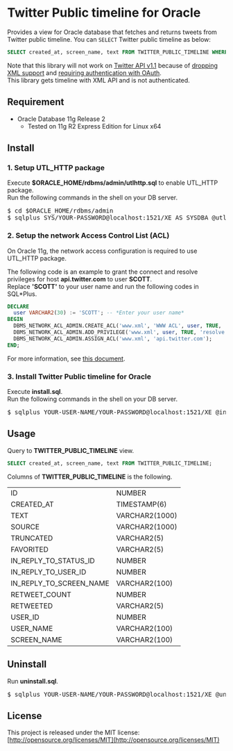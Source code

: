 # Twitter Public timeline for Oracle

Provides a view for Oracle database that fetches and returns tweets from Twitter public timeline.
You can `SELECT` Twitter public timeline as below:

```sql
SELECT created_at, screen_name, text FROM TWITTER_PUBLIC_TIMELINE WHERE LOWER(text) LIKE '%http%';
```

Note that this library will not work on [Twitter API v1.1](https://dev.twitter.com/docs/api/1.1/overview) because of [dropping XML support](https://dev.twitter.com/docs/api/1.1/overview#JSON_support_only) and [requiring authentication with OAuth](https://dev.twitter.com/docs/api/1.1/overview#Authentication_required_on_all_endpoints).  
This library gets timeline with XML API and is not authenticated.


## Requirement
* Oracle Database 11g Release 2
  * Tested on 11g R2 Express Edition for Linux x64

## Install
### 1. Setup UTL_HTTP package

Execute **$ORACLE\_HOME/rdbms/admin/utlhttp.sql** to enable UTL\_HTTP package.  
Run the following commands in the shell on your DB server.
<pre>
$ cd $ORACLE_HOME/rdbms/admin
$ sqlplus SYS/YOUR-PASSWORD@localhost:1521/XE AS SYSDBA @utlhttp.sql
</pre>

### 2. Setup the network Access Control List (ACL)

On Oracle 11g, the network access configuration is required to use UTL\_HTTP package.  
  
The following code is an example to grant the connect and resolve privileges for host **api.twitter.com** to user **SCOTT**.  
Replace **'SCOTT'** to your user name and run the following codes in SQL*Plus.

```sql
DECLARE
  user VARCHAR2(30) := 'SCOTT'; -- *Enter your user name*
BEGIN
  DBMS_NETWORK_ACL_ADMIN.CREATE_ACL('www.xml', 'WWW ACL', user, TRUE, 'connect');
  DBMS_NETWORK_ACL_ADMIN.ADD_PRIVILEGE('www.xml', user, TRUE, 'resolve');
  DBMS_NETWORK_ACL_ADMIN.ASSIGN_ACL('www.xml', 'api.twitter.com');
END;
```

For more information, see [this document](http://docs.oracle.com/cd/B28359_01/appdev.111/b28419/d_networkacl_adm.htm).


### 3. Install Twitter Public timeline for Oracle

Execute **install.sql**.  
Run the following commands in the shell on your DB server.
<pre>
$ sqlplus YOUR-USER-NAME/YOUR-PASSWORD@localhost:1521/XE @install.sql
</pre>


## Usage
Query to **TWITTER\_PUBLIC\_TIMELINE** view.

```sql
SELECT created_at, screen_name, text FROM TWITTER_PUBLIC_TIMELINE;
```

Columns of **TWITTER\_PUBLIC\_TIMELINE** is the following.
<table>
  <tr><td>ID</td><td>NUMBER</td></tr>
  <tr><td>CREATED_AT</td><td>TIMESTAMP(6)</td></tr>
  <tr><td>TEXT</td><td>VARCHAR2(1000)</td></tr>
  <tr><td>SOURCE</td><td>VARCHAR2(1000)</td></tr>
  <tr><td>TRUNCATED</td><td>VARCHAR2(5)</td></tr>
  <tr><td>FAVORITED</td><td>VARCHAR2(5)</td></tr>
  <tr><td>IN_REPLY_TO_STATUS_ID</td><td>NUMBER</td></tr>
  <tr><td>IN_REPLY_TO_USER_ID</td><td>NUMBER</td></tr>
  <tr><td>IN_REPLY_TO_SCREEN_NAME</td><td>VARCHAR2(100)</td></tr>
  <tr><td>RETWEET_COUNT</td><td>NUMBER</td></tr>
  <tr><td>RETWEETED</td><td>VARCHAR2(5)</td></tr>
  <tr><td>USER_ID</td><td>NUMBER</td></tr>
  <tr><td>USER_NAME</td><td>VARCHAR2(100)</td></tr>
  <tr><td>SCREEN_NAME</td><td>VARCHAR2(100)</td></tr>
</table>

## Uninstall
Run **uninstall.sql**.  
<pre>
$ sqlplus YOUR-USER-NAME/YOUR-PASSWORD@localhost:1521/XE @uninstall.sql
</pre>


## License
This project is released under the MIT license:  
[http://opensource.org/licenses/MIT](http://opensource.org/licenses/MIT)

